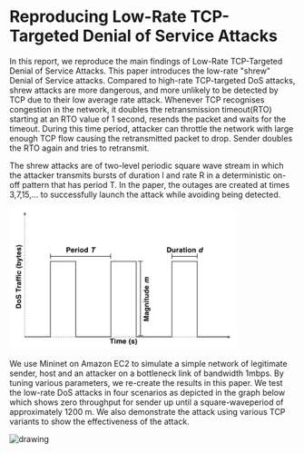 # Reproducing Low-Rate TCP-Targeted Denial of Service Attacks

 In this report, we reproduce the main findings of Low-Rate TCP-Targeted Denial of Service Attacks. This paper introduces the low-rate "shrew" Denial of Service attacks. Compared to high-rate TCP-targeted DoS attacks, shrew attacks are more dangerous, and more unlikely to be detected by TCP due to their low average rate attack. Whenever TCP recognises congestion in the network, it doubles the retransmission timeout(RTO) starting at an RTO value of 1 second, resends the packet and waits for the timeout. During this time period, attacker can throttle the network with large enough TCP flow causing the retransmitted packet to drop. Sender doubles the RTO again and tries to retransmit. 

 The shrew attacks are of two-level periodic square wave stream in which the attacker transmits bursts of duration l and rate R in a deterministic on-off pattern that has period T. In the paper, the outages are created at times 3,7,15,... to successfully launch the attack while avoiding being detected.
 
<p float="left">
<img src="sqaure_wave.png" alt="drawing" width="400"/>
</p>
 
 
We use Mininet on Amazon EC2 to simulate a simple network of legitimate sender, host and an attacker on a bottleneck link of bandwidth 1mbps. By tuning various parameters, we re-create the results in this paper. We test the low-rate DoS attacks in four scenarios as depicted in the graph below which shows zero throughput for sender up until a square-waveperiod of approximately 1200 m. We also demonstrate the attack using various TCP variants to show the effectiveness of the attack.

<p float="left">
<img href=https://user-images.githubusercontent.com/32016647/117553305-cd038700-b01e-11eb-8124-c52f3afa502e.png alt="drawing" width="400"/>
</p>

<!-- ![multi](https://user-images.githubusercontent.com/32016647/117553305-cd038700-b01e-11eb-8124-c52f3afa502e.png) -->
